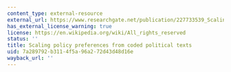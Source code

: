 ```yaml
---
content_type: external-resource
external_url: https://www.researchgate.net/publication/227733539_Scaling_Policy_Preferences_From_Coded_Political_Texts
has_external_license_warning: true
license: https://en.wikipedia.org/wiki/All_rights_reserved
status: ''
title: Scaling policy preferences from coded political texts
uid: 7a289792-b311-4f5a-96a2-72d43d48d16e
wayback_url: ''
---
```

